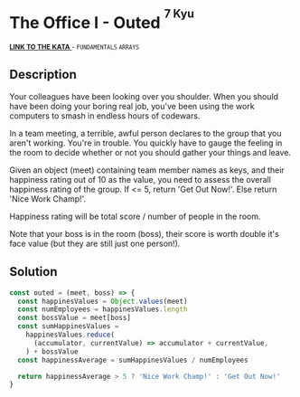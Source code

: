 <h1>The Office I - Outed <sup><sup>7 Kyu</sup></sup></h1>

<sup>
  <a href="https://www.codewars.com/kata/57ecf6efc7fe13eb070000e1">
    <strong>LINK TO THE KATA</strong>
  </a> - <code>FUNDAMENTALS</code> <code>ARRAYS</code>
</sup>

## Description

Your colleagues have been looking over you shoulder. When you should have been doing your boring real job, you've been using the work computers to smash in endless hours of codewars.

In a team meeting, a terrible, awful person declares to the group that you aren't working. You're in trouble. You quickly have to gauge the feeling in the room to decide whether or not you should gather your things and leave.

Given an object (meet) containing team member names as keys, and their happiness rating out of 10 as the value, you need to assess the overall happiness rating of the group. If <= 5, return 'Get Out Now!'. Else return 'Nice Work Champ!'.

Happiness rating will be total score / number of people in the room.

Note that your boss is in the room (boss), their score is worth double it's face value (but they are still just one person!).

## Solution

```javascript
const outed = (meet, boss) => {
  const happinesValues = Object.values(meet)
  const numEmployees = happinesValues.length
  const bossValue = meet[boss]
  const sumHappinesValues =
    happinesValues.reduce(
      (accumulator, currentValue) => accumulator + currentValue,
    ) + bossValue
  const happinessAverage = sumHappinesValues / numEmployees

  return happinessAverage > 5 ? 'Nice Work Champ!' : 'Get Out Now!'
}
```

